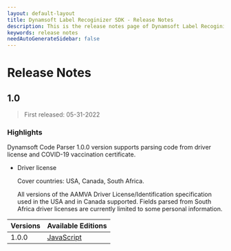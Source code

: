 ```yaml
---
layout: default-layout
title: Dynamsoft Label Recoginizer SDK - Release Notes
description: This is the release notes page of Dynamsoft Label Recoginizer SDK.
keywords: release notes
needAutoGenerateSidebar: false
---
```


# Release Notes

## 1.0

 > First released: 05-31-2022

### Highlights

Dynamsoft Code Parser 1.0.0 version supports parsing code from driver license and COVID-19 vaccination certificate.

* Driver license

    Cover countries: USA, Canada, South Africa.

    All versions of the AAMVA Driver License/Identification specification used in the USA and in Canada supported. Fields parsed from South Africa driver licenses are currently limited to some personal information.


| Versions | Available Editions |
|---|---|
| 1.0.0 | [JavaScript](../programming/javascript/release-notes/js-1.md) |